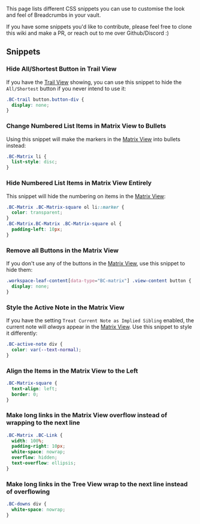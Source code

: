 This page lists different CSS snippets you can use to customise the look and feel of Breadcrumbs in your vault.

If you have some snippets you'd like to contribute, please feel free to clone this wiki and make a PR, or reach out to me over Github/Discord :)

## Snippets

### Hide All/Shortest Button in Trail View

If you have the [Trail View](https://github.com/SkepticMystic/breadcrumbs/wiki/Views#trailgrid-view) showing, you can use this snippet to hide the `All/Shortest` button if you never intend to use it:

```css
.BC-trail button.button-div {
  display: none;
}
```

### Change Numbered List Items in Matrix View to Bullets

Using this snippet will make the markers in the [Matrix View](https://github.com/SkepticMystic/breadcrumbs/wiki/Views#listmatrix-view) into bullets instead:

```css
.BC-Matrix li {
  list-style: disc;
}
```

### Hide Numbered List Items in Matrix View Entirely

This snippet will hide the numbering on items in the [Matrix View](https://github.com/SkepticMystic/breadcrumbs/wiki/Views#listmatrix-view):

```css
.BC-Matrix .BC-Matrix-square ol li::marker {
  color: transparent;
}
.BC-Matrix.BC-Matrix .BC-Matrix-square ol {
  padding-left: 10px;
}
```

### Remove all Buttons in the Matrix View

If you don't use any of the buttons in the [Matrix View](https://github.com/SkepticMystic/breadcrumbs/wiki/Views#listmatrix-view), use this snippet to hide them:

```css
.workspace-leaf-content[data-type="BC-matrix"] .view-content button {
  display: none;
}
```

### Style the Active Note in the Matrix View

If you have the setting `Treat Current Note as Implied Sibling` enabled, the current note will _always_ appear in the [Matrix View](https://github.com/SkepticMystic/breadcrumbs/wiki/Views#listmatrix-view). Use this snippet to style it differently:

```css
.BC-active-note div {
  color: var(--text-normal);
}
```

### Align the Items in the Matrix View to the Left

```css
.BC-Matrix-square {
  text-align: left;
  border: 0;
}
```

### Make long links in the Matrix View overflow instead of wrapping to the next line

```css
.BC-Matrix .BC-Link {
  width: 100%;
  padding-right: 10px;
  white-space: nowrap;
  overflow: hidden;
  text-overflow: ellipsis;
}
```

### Make long links in the Tree View wrap to the next line instead of overflowing

```css
.BC-downs div {
  white-space: nowrap;
}
```
